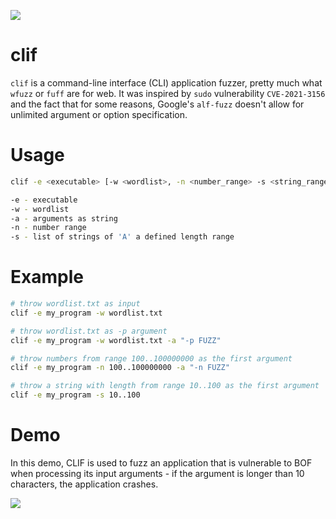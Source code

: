 ![](https://andy.codes/assets/img/clif/clif_demo.png)


# clif
`clif` is a command-line interface (CLI) application fuzzer, pretty much what `wfuzz` or `fuff` are for web. It was inspired by `sudo` vulnerability `CVE-2021-3156` and the fact that for some reasons, Google's `alf-fuzz` doesn't allow for unlimited argument or option specification.

# Usage
```bash
clif -e <executable> [-w <wordlist>, -n <number_range> -s <string_range>] -a "args_with_marks"

-e - executable
-w - wordlist
-a - arguments as string
-n - number range
-s - list of strings of 'A' a defined length range
```

# Example
```bash
# throw wordlist.txt as input
clif -e my_program -w wordlist.txt 

# throw wordlist.txt as -p argument
clif -e my_program -w wordlist.txt -a "-p FUZZ" 

# throw numbers from range 100..100000000 as the first argument
clif -e my_program -n 100..100000000 -a "-n FUZZ" 

# throw a string with length from range 10..100 as the first argument
clif -e my_program -s 10..100 
```

# Demo
In this demo, CLIF is used to fuzz an application that is vulnerable to BOF when processing its input arguments - if the argument is longer than 10 characters, the application crashes.

![](https://andy.codes/assets/img/clif/clif_demo.gif)
